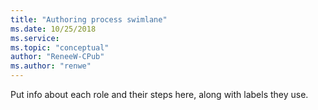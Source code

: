 ```yaml
---
title: "Authoring process swimlane"
ms.date: 10/25/2018
ms.service: 
ms.topic: "conceptual"
author: "ReneeW-CPub"
ms.author: "renwe"
---
```


Put info about each role and their steps here, along with labels they use.

